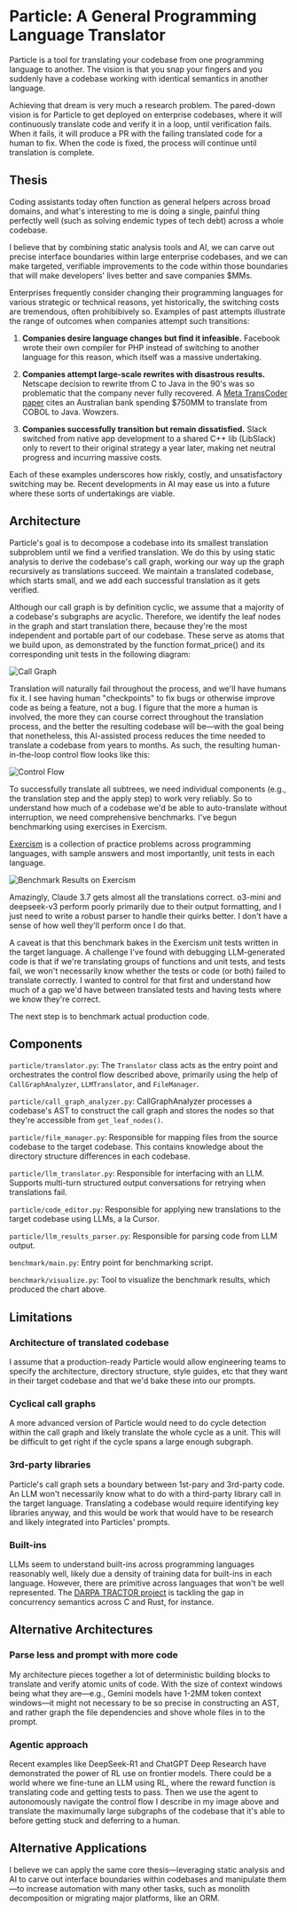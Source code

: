 # Particle: A General Programming Language Translator

Particle is a tool for translating your codebase from one programming language to another. The vision is that you snap your fingers and you suddenly have a codebase working with identical semantics in another language.

Achieving that dream is very much a research problem. The pared-down vision is for Particle to get deployed on enterprise codebases, where it will continuously translate code and verify it in a loop, until verification fails. When it fails, it will produce a PR with the failing translated code for a human to fix. When the code is fixed, the process will continue until translation is complete.

## Thesis

Coding assistants today often function as general helpers across broad domains, and what's interesting to me is doing a single, painful thing perfectly well (such as solving endemic types of tech debt) across a whole codebase.

I believe that by combining static analysis tools and AI, we can carve out precise interface boundaries within large enterprise codebases, and we can make targeted, verifiable improvements to the code within those boundaries that will make developers' lives better and save companies $MMs.

Enterprises frequently consider changing their programming languages for various strategic or technical reasons, yet historically, the switching costs are tremendous, often prohibibively so. Examples of past attempts illustrate the range of outcomes when companies attempt such transitions:

1. **Companies desire language changes but find it infeasible.**
   Facebook wrote their own compiler for PHP instead of switching to another language for this reason, which itself was a massive undertaking.

2. **Companies attempt large-scale rewrites with disastrous results.** Netscape decision to rewrite tfrom C to Java in the 90's was so problematic that the company never fully recovered. A [Meta TransCoder paper](https://scontent-lga3-1.xx.fbcdn.net/v/t39.8562-6/240880953_206259498226407_8788091695010975874_n.pdf?_nc_cat=103&ccb=1-7&_nc_sid=e280be&_nc_ohc=jsFAd9RlHiAQ7kNvgH-Jdk6&_nc_oc=AdmbYJTuZRh65Q3Vq8E5mT79WONxTlxO7MIzE8tHAParyWbGYYAeV6vTAIyEcfuVPrujkvGKMXUk2LPiW5nhF2fC&_nc_zt=14&_nc_ht=scontent-lga3-1.xx&_nc_gid=lrTpeTUZnM-r_09yeFa78g&oh=00_AYHK8hgEVgVGYRnBodO-76xnymMTsnnTwN_Lz7lm9qaglg&oe=67E34DC4) cites an Australian bank spending $750MM to translate from COBOL to Java. Wowzers.

3. **Companies successfully transition but remain dissatisfied.** Slack switched from native app development to a shared C++ lib (LibSlack) only to revert to their original strategy a year later, making net neutral progress and incurring massive costs.

Each of these examples underscores how riskly, costly, and unsatisfactory switching may be. Recent developments in AI may ease us into a future where these sorts of undertakings are viable.

## Architecture

Particle's goal is to decompose a codebase into its smallest translation subproblem until we find a verified translation. We do this by using static analysis to derive the codebase's call graph, working our way up the graph recursively as translations succeed. We maintain a translated codebase, which starts small, and we add each successful translation as it gets verified.

Although our call graph is by definition cyclic, we assume that a majority of a codebase's subgraphs are acyclic. Therefore, we identify the leaf nodes in the graph and start translation there, because they're the most independent and portable part of our codebase. These serve as atoms that we build upon, as demonstrated by the function format_price() and its corresponding unit tests in the following diagram:

![Call Graph](https://res.cloudinary.com/dwt45tvzy/image/upload/v1742510160/call_graph_jokbqy.svg)

Translation will naturally fail throughout the process, and we'll have humans fix it. I see having human "checkpoints" to fix bugs or otherwise improve code as being a feature, not a bug. I figure that the more a human is involved, the more they can course correct throughout the translation process, and the better the resulting codebase will be—with the goal being that nonetheless, this AI-assisted process reduces the time needed to translate a codebase from years to months. As such, the resulting human-in-the-loop control flow looks like this:

![Control Flow](https://res.cloudinary.com/dwt45tvzy/image/upload/v1742510160/architecture_tab3ir.svg)

To successfully translate all subtrees, we need individual components (e.g., the translation step and the apply step) to work very reliably. So to understand how much of a codebase we'd be able to auto-translate without interruption, we need comprehensive benchmarks. I've begun benchmarking using exercises in Exercism.

[Exercism](https://exercism.org/) is a collection of practice problems across programming languages, with sample answers and most importantly, unit tests in each language.

![Benchmark Results on Exercism](https://res.cloudinary.com/dwt45tvzy/image/upload/v1742569243/benchmark_results_chart_gpf6cp.png)

Amazingly, Claude 3.7 gets almost all the translations correct. o3-mini and deepseek-v3 perform poorly primarily due to their output formatting, and I just need to write a robust parser to handle their quirks better. I don't have a sense of how well they'll perform once I do that.

A caveat is that this benchmark bakes in the Exercism unit tests written in the target language. A challenge I've found with debugging LLM-generated code is that if we're translating groups of functions and unit tests, and tests fail, we won't necessarily know whether the tests or code (or both) failed to translate correctly. I wanted to control for that first and understand how much of a gap we'd have between translated tests and having tests where we know they're correct.

The next step is to benchmark actual production code.

## Components

`particle/translator.py`: The `Translator` class acts as the entry point and orchestrates the control flow described above, primarily using the help of `CallGraphAnalyzer`, `LLMTranslator`, and `FileManager`.

`particle/call_graph_analyzer.py`: CallGraphAnalyzer processes a codebase's AST to construct the call graph and stores the nodes so that they're accessible from `get_leaf_nodes()`.

`particle/file_manager.py`: Responsible for mapping files from the source codebase to the target codebase. This contains knowledge about the directory structure differences in each codebase.

`particle/llm_translator.py`: Responsible for interfacing with an LLM. Supports multi-turn structured output conversations for retrying when translations fail.

`particle/code_editor.py`: Responsible for applying new translations to the target codebase using LLMs, a la Cursor.

`particle/llm_results_parser.py`: Responsible for parsing code from LLM output.

`benchmark/main.py`: Entry point for benchmarking script.

`benchmark/visualize.py`: Tool to visualize the benchmark results, which produced the chart above.

## Limitations

### Architecture of translated codebase

I assume that a production-ready Particle would allow engineering teams to specify the architecture, directory structure, style guides, etc that they want in their target codebase and that we'd bake these into our prompts.

### Cyclical call graphs

A more advanced version of Particle would need to do cycle detection within the call graph and likely translate the whole cycle as a unit. This will be difficult to get right if the cycle spans a large enough subgraph.

### 3rd-party libraries

Particle's call graph sets a boundary between 1st-pary and 3rd-party code. An LLM won't necessarily know what to do with a third-party library call in the target language. Translating a codebase would require identifying key libraries anyway, and this would be work that would have to be research and likely integrated into Particles' prompts.

### Built-ins

LLMs seem to understand built-ins across programming languages reasonably well, likely due a density of training data for built-ins in each language. However, there are primitive across languages that won't be well represented. The [DARPA TRACTOR project](https://www.darpa.mil/research/programs/translating-all-c-to-rust) is tackling the gap in concurrency semantics across C and Rust, for instance.

## Alternative Architectures

### Parse less and prompt with more code

My architecture pieces together a lot of deterministic building blocks to translate and verify atomic units of code. With the size of context windows being what they are—e.g., Gemini models have 1-2MM token context windows—it might not necessary to be so precise in constructing an AST, and rather graph the file dependencies and shove whole files in to the prompt.

### Agentic approach

Recent examples like DeepSeek-R1 and ChatGPT Deep Research have demonstrated the power of RL use on frontier models. There could be a world where we fine-tune an LLM using RL, where the reward function is translating code and getting tests to pass. Then we use the agent to autonomously navigate the control flow I describe in my image above and translate the maximumally large subgraphs of the codebase that it's able to before getting stuck and deferring to a human.

## Alternative Applications

I believe we can apply the same core thesis—leveraging static analysis and AI to carve out interface boundaries within codebases and manipulate them—to increase automation with many other tasks, such as monolith decomposition or migrating major platforms, like an ORM.
